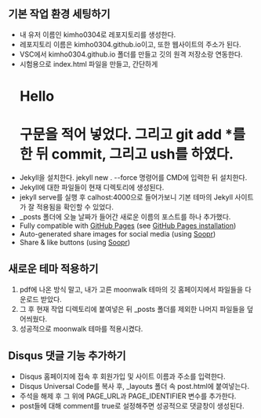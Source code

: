 ## 기본 작업 환경 세팅하기
* 내 유저 이름인 kimho0304로 레포지토리를 생성한다.
* 레포지토리 이름은 kimho0304.github.io이고, 또한 웹사이트의 주소가 된다.
* VSC에서 kimho0304.github.io 폴더를 만들고 깃의 원격 저장소랑 연동한다.
* 시험용으로 index.html 파일을 만들고, 간단하게 <h1>Hello<h1> 구문을 적어 넣었다. 그리고 git add *를 한 뒤 commit, 그리고 ush를 하였다.
* Jekyll을 설치한다. jekyll new . --force 명령어를 CMD에 입력한 뒤 설치한다.
* Jekyll에 대한 파일들이 현재 디렉토리에 생성된다.
* jekyll serve를 실행 후 calhost:4000으로 들어가보니 기본 테마의 Jekyll 사이트가 잘 적용됨을 확인할 수 있었다.
* _posts 폴더에 오늘 날짜가 들어간 새로운 이름의 포스트를 하나 추가했다.
* Fully compatible with [GitHub Pages](https://pages.github.com/) (see [GitHub Pages installation](#github-pages-installation))
* Auto-generated share images for social media (using [Soopr](https://www.soopr.co))
* Share & like buttons (using [Soopr](https://www.soopr.co))

## 새로운 테마 적용하기
1. pdf에 나온 방식 말고, 내가 고른 moonwalk 테마의 깃 홈페이지에서 파일들을 다운로드 받았다.
2. 그 후 현재 작업 디렉토리에 붙여넣은 뒤 _posts 폴더를 제외한 나머지 파일들을 덮어씌웠다.
3. 성공적으로 moonwalk 테마를 적용시켰다.

## Disqus 댓글 기능 추가하기
* Disqus 홈페이지에 접속 후 회원가입 및 사이트 이름과 주소를 입력한다.
* Disqus Universal Code를 복사 후, _layouts 폴더 속 post.html에 붙여넣는다.
* 주석을 해제 후 그 위에 PAGE_URL과 PAGE_IDENTIFIER 변수를 추가한다.
* post들에 대해 comment를 true로 설정해주면 성공적으로 댓글창이 생성된다.         
